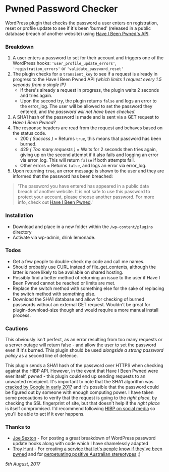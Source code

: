 # Pwned Password Checker

WordPress plugin that checks the password a user enters on registration, reset or profile update to see if it's been 'burned' (released in a public database breach of another website) using [Have I Been Pwned's API](https://haveibeenpwned.com/API/v2).

### Breakdown
1. A user enters a password to set for their account and triggers one of the WordPress hooks: `'user_profile_update_errors'`, `'registration_errors'` or `'validate_password_reset'`
2. The plugin checks for a `transient_key` to see if a request is already in progress to the Have I Been Pwned API _(which limits 1 request every 1.5 seconds from a single IP)_
   * If there's already a request in progress, the plugin waits 2 seconds and tries again.
   * Upon the second try, the plugin returns `false` and logs an error to the error_log. The user will be allowed to set the password they entered, and _the password will not have been checked._
3. A SHA1 hash of the password is made and is sent via a GET request to _Have I Been Pwned?_
4. The response headers are read from the request and behaves based on the status code.
   * 200 _( Success )_ = Returns `true`, this means that password has been burned.
   * 429 _( Too many requests )_ = Waits for 2 seconds then tries again, giving up on the second attempt if it also fails and logging an error via error_log. This will return `false` if both attempts fail.
   * Other errors = Returns `false`, and logs an error via error_log.
5. Upon returning `true`, an error message is shown to the user and they are informed that the password has been breached:

>'The password you have entered has appeared in a public data breach of another website. It is not safe to use this password to protect your account, please choose another password. For more info, check out [Have I Been Pwned](https://haveibeenpwned.com).'

### Installation
- Download and place in a new folder within the `/wp-content/plugins` directory
- Activate via wp-admin, drink lemonade.

### Todos
 - Get a few people to double-check my code and call me names.
 - Should probably use CURL instead of file_get_contents, although the latter is more likely to be available on shared hosting.
 - Possibly find a better method of returning an issue to the user if Have I Been Pwned cannot be reached or limits are met.
 - Replace the switch method with something else for the sake of replacing the switch method with something else.
 - Download the SHA1 database and allow for checking of burned passwords without an external GET request.  Wouldn't be great for plugin-download-size though and would require a more manual install process.

### Cautions
This obviously isn't perfect, as an error resulting from too many requests or a server outage will return false - and allow the user to set the password even if it's burned. This plugin should be used _alongside a strong password policy_ as a second line of defence.

This plugin sends a SHA1 hash of the password over HTTPS when checking against the HIBP API. However, in the event that Have I Been Pwned were ever itself, _pwned_ - this plugin could end up sending requests to an unwanted receipient. It's important to note that the SHA1 algorithm was [cracked by Google in early 2017](https://www.theverge.com/2017/2/23/14712118/google-sha1-collision-broken-web-encryption-shattered) and it's possible that the password could be figured out by someone with enough computing power. I have taken some precautions to verify that the request is going to the _right place_, by checking the SSL fingerprint of site, but that doesn't help if the _right place_ is itself compromised. I'd recommend following [HIBP on social media](https://twitter.com/haveibeenpwned) so you'll be able to act if it ever happens.

### Thanks to
* [Joe Sexton](http://www.webtipblog.com/force-password-complexity-requirements-wordpress/) - For posting a great breakdown of WordPress password update hooks along with code which I have shamelessly adapted
* [Troy Hunt](https://www.troyhunt.com/) - For creating [a service that let's people know if they've been pwned](https://haveibeenpwned.com) and for [perpetuating positive Australian stereotypes](https://www.youtube.com/watch?v=WbyN8CiM2rQ) ;)

_5th August, 2017_

